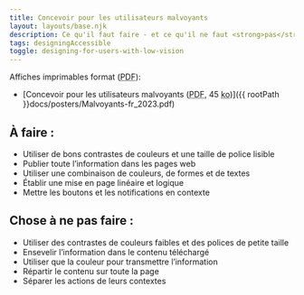 ```yaml
---
title: Concevoir pour les utilisateurs malvoyants
layout: layouts/base.njk
description: Ce qu'il faut faire - et ce qu'il ne faut <strong>pas</strong> faire - lors de la conception pour les utilisateurs ayant une vision réduite.
tags: designingAccessible
toggle: designing-for-users-with-low-vision
---
```


Affiches imprimables format (<abbr lang="en" title="Portable Document Format">PDF</abbr>):

- [Concevoir pour les utilisateurs malvoyants (<abbr lang="en" title="Portable Document Format">PDF</abbr>, 45 <abbr title="kilo-octet">ko</abbr>)]({{ rootPath }}docs/posters/Malvoyants-fr_2023.pdf)

<div class="row">
<div class="col-md-6">

## À faire :

- Utiliser de bons contrastes de couleurs et une taille de police lisible
- Publier toute l’information dans les pages web
- Utiliser une combinaison de couleurs, de formes et de textes
- Établir une mise en page linéaire et logique
- Mettre les boutons et les notifications en contexte

</div>
<div class="col-md-6">

## Chose à ne pas faire :

- Utiliser des contrastes de couleurs faibles et des polices de petite taille
- Ensevelir l’information dans le contenu téléchargé
- Utiliser que la couleur pour transmettre l’information
- Répartir le contenu sur toute la page
- Séparer les actions de leurs contextes

</div>
</div>
